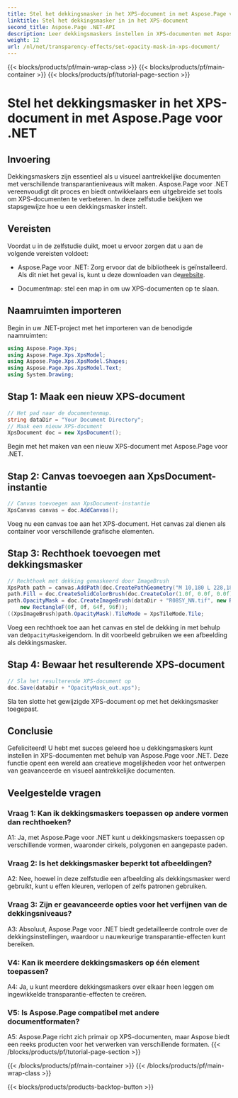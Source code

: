 ```yaml
---
title: Stel het dekkingsmasker in het XPS-document in met Aspose.Page voor .NET
linktitle: Stel het dekkingsmasker in in het XPS-document
second_title: Aspose.Page .NET-API
description: Leer dekkingsmaskers instellen in XPS-documenten met Aspose.Page voor .NET. Verbeter de esthetiek van documenten moeiteloos.
weight: 12
url: /nl/net/transparency-effects/set-opacity-mask-in-xps-document/
---
```


{{< blocks/products/pf/main-wrap-class >}}
{{< blocks/products/pf/main-container >}}
{{< blocks/products/pf/tutorial-page-section >}}

# Stel het dekkingsmasker in het XPS-document in met Aspose.Page voor .NET

## Invoering

Dekkingsmaskers zijn essentieel als u visueel aantrekkelijke documenten met verschillende transparantieniveaus wilt maken. Aspose.Page voor .NET vereenvoudigt dit proces en biedt ontwikkelaars een uitgebreide set tools om XPS-documenten te verbeteren. In deze zelfstudie bekijken we stapsgewijze hoe u een dekkingsmasker instelt.

## Vereisten

Voordat u in de zelfstudie duikt, moet u ervoor zorgen dat u aan de volgende vereisten voldoet:

-  Aspose.Page voor .NET: Zorg ervoor dat de bibliotheek is geïnstalleerd. Als dit niet het geval is, kunt u deze downloaden van de[website](https://releases.aspose.com/page/net/).

- Documentmap: stel een map in om uw XPS-documenten op te slaan.

## Naamruimten importeren

Begin in uw .NET-project met het importeren van de benodigde naamruimten:

```csharp
using Aspose.Page.Xps;
using Aspose.Page.Xps.XpsModel;
using Aspose.Page.Xps.XpsModel.Shapes;
using Aspose.Page.Xps.XpsModel.Text;
using System.Drawing;
```

## Stap 1: Maak een nieuw XPS-document

```csharp
// Het pad naar de documentenmap.
string dataDir = "Your Document Directory";
// Maak een nieuw XPS-document
XpsDocument doc = new XpsDocument();
```

Begin met het maken van een nieuw XPS-document met Aspose.Page voor .NET.

## Stap 2: Canvas toevoegen aan XpsDocument-instantie

```csharp
// Canvas toevoegen aan XpsDocument-instantie
XpsCanvas canvas = doc.AddCanvas();
```

Voeg nu een canvas toe aan het XPS-document. Het canvas zal dienen als container voor verschillende grafische elementen.

## Stap 3: Rechthoek toevoegen met dekkingsmasker

```csharp
// Rechthoek met dekking gemaskeerd door ImageBrush
XpsPath path = canvas.AddPath(doc.CreatePathGeometry("M 10,180 L 228,180 228,285 10,285"));
path.Fill = doc.CreateSolidColorBrush(doc.CreateColor(1.0f, 0.0f, 0.0f));
path.OpacityMask = doc.CreateImageBrush(dataDir + "R08SY_NN.tif", new RectangleF(0f, 0f, 128f, 192f),
    new RectangleF(0f, 0f, 64f, 96f));
((XpsImageBrush)path.OpacityMask).TileMode = XpsTileMode.Tile;
```

 Voeg een rechthoek toe aan het canvas en stel de dekking in met behulp van de`OpacityMask`eigendom. In dit voorbeeld gebruiken we een afbeelding als dekkingsmasker.

## Stap 4: Bewaar het resulterende XPS-document

```csharp
// Sla het resulterende XPS-document op
doc.Save(dataDir + "OpacityMask_out.xps");
```

Sla ten slotte het gewijzigde XPS-document op met het dekkingsmasker toegepast.

## Conclusie

Gefeliciteerd! U hebt met succes geleerd hoe u dekkingsmaskers kunt instellen in XPS-documenten met behulp van Aspose.Page voor .NET. Deze functie opent een wereld aan creatieve mogelijkheden voor het ontwerpen van geavanceerde en visueel aantrekkelijke documenten.

## Veelgestelde vragen

### Vraag 1: Kan ik dekkingsmaskers toepassen op andere vormen dan rechthoeken?

A1: Ja, met Aspose.Page voor .NET kunt u dekkingsmaskers toepassen op verschillende vormen, waaronder cirkels, polygonen en aangepaste paden.

### Vraag 2: Is het dekkingsmasker beperkt tot afbeeldingen?

A2: Nee, hoewel in deze zelfstudie een afbeelding als dekkingsmasker werd gebruikt, kunt u effen kleuren, verlopen of zelfs patronen gebruiken.

### Vraag 3: Zijn er geavanceerde opties voor het verfijnen van de dekkingsniveaus?

A3: Absoluut, Aspose.Page voor .NET biedt gedetailleerde controle over de dekkingsinstellingen, waardoor u nauwkeurige transparantie-effecten kunt bereiken.

### V4: Kan ik meerdere dekkingsmaskers op één element toepassen?

A4: Ja, u kunt meerdere dekkingsmaskers over elkaar heen leggen om ingewikkelde transparantie-effecten te creëren.

### V5: Is Aspose.Page compatibel met andere documentformaten?

A5: Aspose.Page richt zich primair op XPS-documenten, maar Aspose biedt een reeks producten voor het verwerken van verschillende formaten.
{{< /blocks/products/pf/tutorial-page-section >}}

{{< /blocks/products/pf/main-container >}}
{{< /blocks/products/pf/main-wrap-class >}}

{{< blocks/products/products-backtop-button >}}
